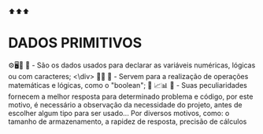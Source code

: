 ⬆️⬆️⬆️

# DADOS PRIMITIVOS
<div>
⚙️🖥️🧮
🥇 - São os dados usados para declarar as variáveis numéricas, lógicas ou com caracteres; <\div>
👨‍🏫
🥈 - Servem para a realização de operações matemáticas e lógicas, como o "boolean"; 👨‍
📈📊
🥉 - Suas peculiaridades fornecem a melhor resposta para determinado problema e código, por este motivo, é necessário a observação da necessidade do projeto, antes de escolher algum tipo para ser usado... Por diversos motivos, como: o tamanho de armazenamento, a rapidez de resposta, precisão de cálculos
